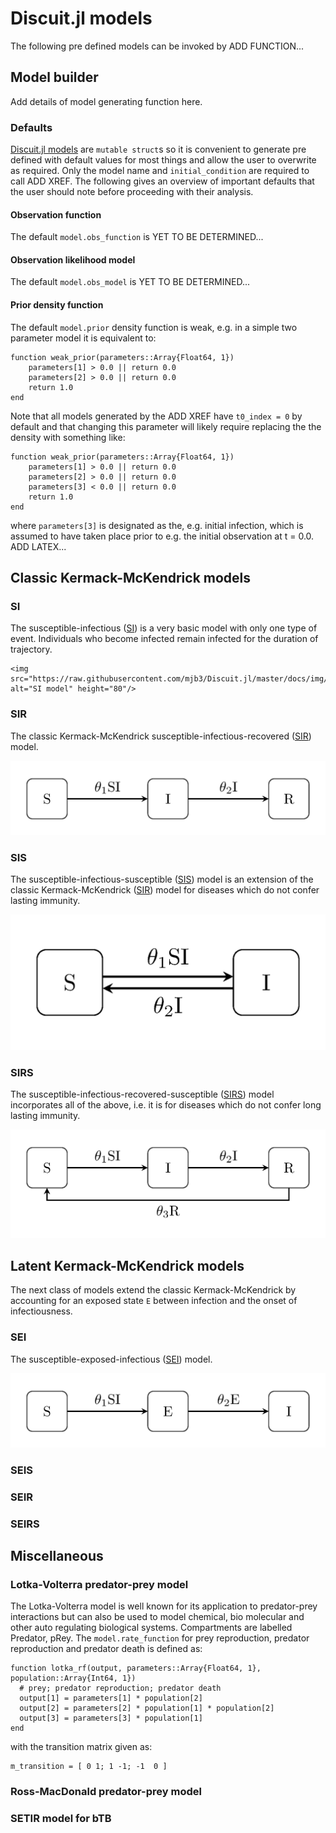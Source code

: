 # Discuit.jl models

The following pre defined models can be invoked by ADD FUNCTION...

## Model builder

Add details of model generating function here.

### Defaults

[Discuit.jl models](@ref) are `mutable struct`s so it is convenient to generate pre defined with default values for most things and allow the user to overwrite as required. Only the model name and `initial_condition` are required to call ADD XREF. The following gives an overview of important defaults that the user should note before proceeding with their analysis.

#### Observation function

The default `model.obs_function` is YET TO BE DETERMINED...

#### Observation likelihood model

The default `model.obs_model` is YET TO BE DETERMINED...

#### Prior density function

The default `model.prior` density function is weak, e.g. in a simple two parameter model it is equivalent to:

    function weak_prior(parameters::Array{Float64, 1})
        parameters[1] > 0.0 || return 0.0
        parameters[2] > 0.0 || return 0.0
        return 1.0
    end

Note that all models generated by the ADD XREF have `t0_index = 0` by default and that changing this parameter will likely require replacing the the density with something like:

    function weak_prior(parameters::Array{Float64, 1})
        parameters[1] > 0.0 || return 0.0
        parameters[2] > 0.0 || return 0.0
        parameters[3] < 0.0 || return 0.0
        return 1.0
    end

where `parameters[3]` is designated as the, e.g. initial infection, which is assumed to have taken place prior to e.g. the initial observation at t = 0.0. ADD LATEX...

## Classic Kermack-McKendrick models

### SI

The susceptible-infectious ([SI](@ref)) is a very basic model with only one type of event. Individuals who become infected remain infected for the duration of trajectory.

```@raw html
<img src="https://raw.githubusercontent.com/mjb3/Discuit.jl/master/docs/img/si.png" alt="SI model" height="80"/>
```

### SIR

The classic Kermack-McKendrick susceptible-infectious-recovered ([SIR](@ref)) model.

![SIR model](https://raw.githubusercontent.com/mjb3/Discuit.jl/master/docs/img/sir.png)

### SIS

The susceptible-infectious-susceptible ([SIS](@ref)) model is an extension of the classic Kermack-McKendrick ([SIR](@ref)) model for diseases which do not confer lasting immunity.

![SIS model](https://raw.githubusercontent.com/mjb3/Discuit.jl/master/docs/img/sis.png)

### SIRS

The susceptible-infectious-recovered-susceptible ([SIRS](@ref)) model incorporates all of the above, i.e. it is for diseases which do not confer long lasting immunity.

![SIRS model](https://raw.githubusercontent.com/mjb3/Discuit.jl/master/docs/img/sirs.png)

## Latent Kermack-McKendrick models

The next class of models extend the classic Kermack-McKendrick by accounting for an exposed state `E` between infection and the onset of infectiousness.

### SEI

The susceptible-exposed-infectious ([SEI](@ref)) model.

![SEI model](https://raw.githubusercontent.com/mjb3/Discuit.jl/master/docs/img/sei.png)

### SEIS

### SEIR

### SEIRS

## Miscellaneous

### Lotka-Volterra predator-prey model

The Lotka-Volterra model is well known for its application to predator-prey interactions but can also be used to model chemical, bio molecular and other auto regulating biological systems. Compartments are labelled Predator, pRey. The `model.rate_function` for prey reproduction, predator reproduction and predator death is defined as:

    function lotka_rf(output, parameters::Array{Float64, 1}, population::Array{Int64, 1})
      # prey; predator reproduction; predator death
      output[1] = parameters[1] * population[2]
      output[2] = parameters[2] * population[1] * population[2]
      output[3] = parameters[3] * population[1]
    end

with the transition matrix given as:

    m_transition = [ 0 1; 1 -1; -1  0 ]

### Ross-MacDonald predator-prey model

### SETIR model for bTB
